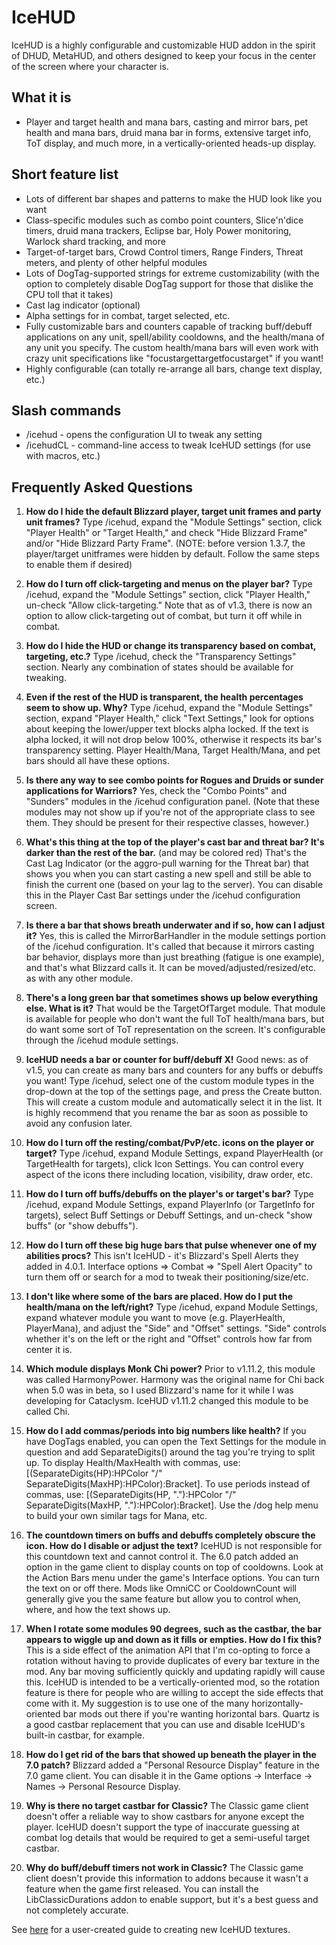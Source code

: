 # IceHUD

IceHUD is a highly configurable and customizable HUD addon in the spirit of DHUD, MetaHUD, and others designed to keep your focus in the center of the screen where your character is.

## **What it is**

* Player and target health and mana bars, casting and mirror bars, pet health and mana bars, druid mana bar in forms, extensive target info, ToT display, and much more, in a vertically-oriented heads-up display.

## **Short feature list**

* Lots of different bar shapes and patterns to make the HUD look like you want
* Class-specific modules such as combo point counters, Slice'n'dice timers, druid mana trackers, Eclipse bar, Holy Power monitoring, Warlock shard tracking, and more
* Target-of-target bars, Crowd Control timers, Range Finders, Threat meters, and plenty of other helpful modules
* Lots of DogTag-supported strings for extreme customizability (with the option to completely disable DogTag support for those that dislike the CPU toll that it takes)
* Cast lag indicator (optional)
* Alpha settings for in combat, target selected, etc.
* Fully customizable bars and counters capable of tracking buff/debuff applications on any unit, spell/ability cooldowns, and the health/mana of any unit you specify. The custom health/mana bars will even work with crazy unit specifications like "focustargettargetfocustarget" if you want!
* Highly configurable (can totally re-arrange all bars, change text display, etc.)

## **Slash commands**

* /icehud - opens the configuration UI to tweak any setting
* /icehudCL - command-line access to tweak IceHUD settings (for use with macros, etc.)

## **Frequently Asked Questions**

1. **How do I hide the default Blizzard player, target unit frames and party unit frames?**
   Type /icehud, expand the "Module Settings" section, click "Player Health" or "Target Health," and check "Hide Blizzard Frame" and/or "Hide Blizzard Party Frame". (NOTE: before version 1.3.7, the player/target unitframes were hidden by default. Follow the same steps to enable them if desired)

1. **How do I turn off click-targeting and menus on the player bar?**
   Type /icehud, expand the "Module Settings" section, click "Player Health," un-check "Allow click-targeting." Note that as of v1.3, there is now an option to allow click-targeting out of combat, but turn it off while in combat.

1. **How do I hide the HUD or change its transparency based on combat, targeting, etc.?**
   Type /icehud, check the "Transparency Settings" section. Nearly any combination of states should be available for tweaking.

1. **Even if the rest of the HUD is transparent, the health percentages seem to show up. Why?**
   Type /icehud, expand the "Module Settings" section, expand "Player Health," click "Text Settings," look for options about keeping the lower/upper text blocks alpha locked. If the text is alpha locked, it will not drop below 100%, otherwise it respects its bar's transparency setting. Player Health/Mana, Target Health/Mana, and pet bars should all have these options.

1. **Is there any way to see combo points for Rogues and Druids or sunder applications for Warriors?**
   Yes, check the "Combo Points" and "Sunders" modules in the /icehud configuration panel. (Note that these modules may not show up if you're not of the appropriate class to see them. They should be present for their respective classes, however.)

1. **What's this thing at the top of the player's cast bar and threat bar? It's darker than the rest of the bar.** (and may be colored red)
   That's the Cast Lag Indicator (or the aggro-pull warning for the Threat bar) that shows you when you can start casting a new spell and still be able to finish the current one (based on your lag to the server). You can disable this in the Player Cast Bar settings under the /icehud configuration screen.

1. **Is there a bar that shows breath underwater and if so, how can I adjust it?**
   Yes, this is called the MirrorBarHandler in the module settings portion of the /icehud configuration. It's called that because it mirrors casting bar behavior, displays more than just breathing (fatigue is one example), and that's what Blizzard calls it. It can be moved/adjusted/resized/etc. as with any other module.

1. **There's a long green bar that sometimes shows up below everything else. What is it?**
   That would be the TargetOfTarget module. That module is available for people who don't want the full ToT health/mana bars, but do want some sort of ToT representation on the screen. It's configurable through the /icehud module settings.

1. **IceHUD needs a bar or counter for buff/debuff X!**
   Good news: as of v1.5, you can create as many bars and counters for any buffs or debuffs you want! Type /icehud, select one of the custom module types in the drop-down at the top of the settings page, and press the Create button. This will create a custom module and automatically select it in the list. It is highly recommend that you rename the bar as soon as possible to avoid any confusion later.

1. **How do I turn off the resting/combat/PvP/etc. icons on the player or target?**
   Type /icehud, expand Module Settings, expand PlayerHealth (or TargetHealth for targets), click Icon Settings. You can control every aspect of the icons there including location, visibility, draw order, etc.

1. **How do I turn off buffs/debuffs on the player's or target's bar?**
   Type /icehud, expand Module Settings, expand PlayerInfo (or TargetInfo for targets), select Buff Settings or Debuff Settings, and un-check "show buffs" (or "show debuffs").

1. **How do I turn off these big huge bars that pulse whenever one of my abilities procs?**
   This isn't IceHUD - it's Blizzard's Spell Alerts they added in 4.0.1. Interface options => Combat => "Spell Alert Opacity" to turn them off or search for a mod to tweak their positioning/size/etc.

1. **I don't like where some of the bars are placed. How do I put the health/mana on the left/right?**
   Type /icehud, expand Module Settings, expand whatever module you want to move (e.g. PlayerHealth, PlayerMana), and adjust the "Side" and "Offset" settings. "Side" controls whether it's on the left or the right and "Offset" controls how far from center it is.

1. **Which module displays Monk Chi power?**
   Prior to v1.11.2, this module was called HarmonyPower. Harmony was the original name for Chi back when 5.0 was in beta, so I used Blizzard's name for it while I was developing for Cataclysm. IceHUD v1.11.2 changed this module to be called Chi.

1. **How do I add commas/periods into big numbers like health?**
   If you have DogTags enabled, you can open the Text Settings for the module in question and add SeparateDigits() around the tag you're trying to split up. To display Health/MaxHealth with commas, use: [(SeparateDigits(HP):HPColor "/" SeparateDigits(MaxHP):HPColor):Bracket]. To use periods instead of commas, use: [(SeparateDigits(HP, "."):HPColor "/" SeparateDigits(MaxHP, "."):HPColor):Bracket]. Use the /dog help menu to build your own similar tags for Mana, etc.

1. **The countdown timers on buffs and debuffs completely obscure the icon. How do I disable or adjust the text?**
   IceHUD is not responsible for this countdown text and cannot control it. The 6.0 patch added an option in the game client to display counts on top of cooldowns. Look at the Action Bars menu under the game's Interface options. You can turn the text on or off there. Mods like OmniCC or CooldownCount will generally give you the same feature but allow you to control when, where, and how the text shows up.

1. **When I rotate some modules 90 degrees, such as the castbar, the bar appears to wiggle up and down as it fills or empties. How do I fix this?**
   This is a side effect of the animation API that I'm co-opting to force a rotation without having to provide duplicates of every bar texture in the mod. Any bar moving sufficiently quickly and updating rapidly will cause this. IceHUD is intended to be a vertically-oriented mod, so the rotation feature is there for people who are willing to accept the side effects that come with it. My suggestion is to use one of the many horizontally-oriented bar mods out there if you're wanting horizontal bars. Quartz is a good castbar replacement that you can use and disable IceHUD's built-in castbar, for example.

1. **How do I get rid of the bars that showed up beneath the player in the 7.0 patch?**
   Blizzard added a "Personal Resource Display" feature in the 7.0 game client. You can disable it in the Game options -> Interface -> Names -> Personal Resource Display.

1. **Why is there no target castbar for Classic?**
   The Classic game client doesn't offer a reliable way to show castbars for anyone except the player. IceHUD doesn't support the type of inaccurate guessing at combat log details that would be required to get a semi-useful target castbar.

1. **Why do buff/debuff timers not work in Classic?**
   The Classic game client doesn't provide this information to addons because it wasn't a feature when the game first released. You can install the LibClassicDurations addon to enable support, but it's a best guess and not completely accurate.

See [here](https://www.wowace.com/projects/ice-hud/issues/113) for a user-created guide to creating new IceHUD textures.
